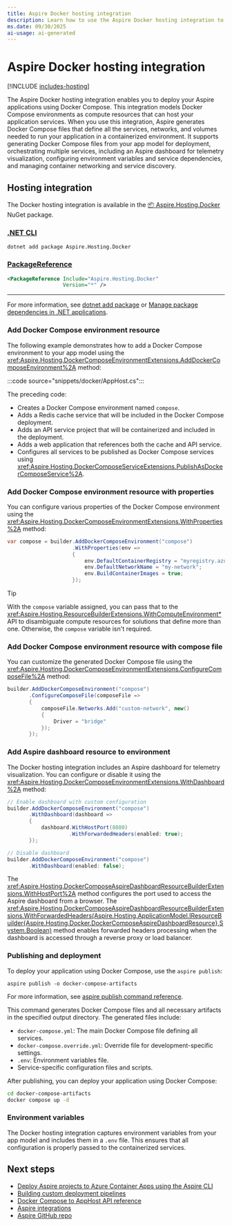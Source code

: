 ```yaml
---
title: Aspire Docker hosting integration
description: Learn how to use the Aspire Docker hosting integration to deploy your app with Docker Compose.
ms.date: 09/30/2025
ai-usage: ai-generated
---
```


# Aspire Docker hosting integration

[!INCLUDE [includes-hosting](../includes/includes-hosting.md)]

The Aspire Docker hosting integration enables you to deploy your Aspire applications using Docker Compose. This integration models Docker Compose environments as compute resources that can host your application services. When you use this integration, Aspire generates Docker Compose files that define all the services, networks, and volumes needed to run your application in a containerized environment. It supports generating Docker Compose files from your app model for deployment, orchestrating multiple services, including an Aspire dashboard for telemetry visualization, configuring environment variables and service dependencies, and managing container networking and service discovery.

## Hosting integration

The Docker hosting integration is available in the [📦 Aspire.Hosting.Docker](https://www.nuget.org/packages/Aspire.Hosting.Docker) NuGet package.

### [.NET CLI](#tab/dotnet-cli)

```dotnetcli
dotnet add package Aspire.Hosting.Docker
```

### [PackageReference](#tab/package-reference)

```xml
<PackageReference Include="Aspire.Hosting.Docker"
                  Version="*" />
```

---

For more information, see [dotnet add package](/dotnet/core/tools/dotnet-add-package) or [Manage package dependencies in .NET applications](/dotnet/core/tools/dependencies).

### Add Docker Compose environment resource

The following example demonstrates how to add a Docker Compose environment to your app model using the <xref:Aspire.Hosting.DockerComposeEnvironmentExtensions.AddDockerComposeEnvironment%2A> method:

:::code source="snippets/docker/AppHost.cs":::

The preceding code:

- Creates a Docker Compose environment named `compose`.
- Adds a Redis cache service that will be included in the Docker Compose deployment.
- Adds an API service project that will be containerized and included in the deployment.
- Adds a web application that references both the cache and API service.
- Configures all services to be published as Docker Compose services using <xref:Aspire.Hosting.DockerComposeServiceExtensions.PublishAsDockerComposeService%2A>.

### Add Docker Compose environment resource with properties

You can configure various properties of the Docker Compose environment using the <xref:Aspire.Hosting.DockerComposeEnvironmentExtensions.WithProperties%2A> method:

```csharp
var compose = builder.AddDockerComposeEnvironment("compose")
                     .WithProperties(env =>
                     {
                         env.DefaultContainerRegistry = "myregistry.azurecr.io";
                         env.DefaultNetworkName = "my-network";
                         env.BuildContainerImages = true;
                     });
```

> [!TIP]
> With the `compose` variable assigned, you can pass that to the <xref:Aspire.Hosting.ResourceBuilderExtensions.WithComputeEnvironment*> API to disambiguate compute resources for solutions that define more than one. Otherwise, the `compose` variable isn't required.

### Add Docker Compose environment resource with compose file

You can customize the generated Docker Compose file using the <xref:Aspire.Hosting.DockerComposeEnvironmentExtensions.ConfigureComposeFile%2A> method:

```csharp
builder.AddDockerComposeEnvironment("compose")
       .ConfigureComposeFile(composeFile =>
       {
           composeFile.Networks.Add("custom-network", new()
           {
               Driver = "bridge"
           });
       });
```

### Add Aspire dashboard resource to environment

The Docker hosting integration includes an Aspire dashboard for telemetry visualization. You can configure or disable it using the <xref:Aspire.Hosting.DockerComposeEnvironmentExtensions.WithDashboard%2A> method:

```csharp
// Enable dashboard with custom configuration
builder.AddDockerComposeEnvironment("compose")
       .WithDashboard(dashboard =>
       {
           dashboard.WithHostPort(8080)
                    .WithForwardedHeaders(enabled: true);
       });

// Disable dashboard
builder.AddDockerComposeEnvironment("compose")
       .WithDashboard(enabled: false);
```

The <xref:Aspire.Hosting.DockerComposeAspireDashboardResourceBuilderExtensions.WithHostPort%2A> method configures the port used to access the Aspire dashboard from a browser. The <xref:Aspire.Hosting.DockerComposeAspireDashboardResourceBuilderExtensions.WithForwardedHeaders(Aspire.Hosting.ApplicationModel.IResourceBuilder{Aspire.Hosting.Docker.DockerComposeAspireDashboardResource},System.Boolean)> method enables forwarded headers processing when the dashboard is accessed through a reverse proxy or load balancer.

### Publishing and deployment

To deploy your application using Docker Compose, use the `aspire publish`:

```Aspire
aspire publish -o docker-compose-artifacts
```

For more information, see [aspire publish command reference](../cli-reference/aspire-publish.md).

This command generates Docker Compose files and all necessary artifacts in the specified output directory. The generated files include:

- `docker-compose.yml`: The main Docker Compose file defining all services.
- `docker-compose.override.yml`: Override file for development-specific settings.
- `.env`: Environment variables file.
- Service-specific configuration files and scripts.

After publishing, you can deploy your application using Docker Compose:

```bash
cd docker-compose-artifacts
docker compose up -d
```

### Environment variables

The Docker hosting integration captures environment variables from your app model and includes them in a `.env` file. This ensures that all configuration is properly passed to the containerized services.

## Next steps

- [Deploy Aspire projects to Azure Container Apps using the Aspire CLI](aspire-deploy/aca-deployment-aspire-cli.md)
- [Building custom deployment pipelines](../fundamentals/custom-deployments.md)
- [Docker Compose to AppHost API reference](../get-started/docker-compose-to-apphost-reference.md)
- [Aspire integrations](../fundamentals/integrations-overview.md)
- [Aspire GitHub repo](https://github.com/dotnet/aspire)
